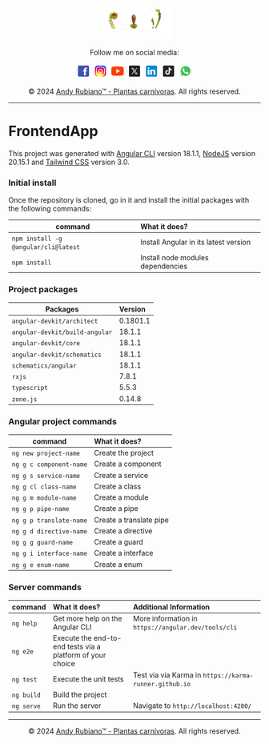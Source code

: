 <p align="center">
    <a href="https://YouTube.com/@RubianoAndy" target="_blank">
        <img src="public/assets/images/Logo.png" width="150">
    </a>
</p>

<div align="center">
    <p>
        Follow me on social media:
    </p>
    <!-- URL de descarga de íconos tamaño 48px X 48px https://iconos8.es/icons/set/social-media -->
    <a style="text-decoration: none;" href="https://www.facebook.com/RubianoAndy" target="_blank">
        <img src="public/assets/social media/Facebook.png" alt="Facebook" style="width: 30px; height: auto;">
    </a>
    <a style="text-decoration: none;" href="https://www.instagram.com/RubianoAndy" target="_blank">
        <img src="public/assets/social media/Instagram.png" alt="Instagram" style="width: 30px; height: auto;">
    </a>
    <a style="text-decoration: none;" href="https://www.youtube.com/@RubianoAndy" target="_blank">
        <img src="public/assets/social media/YouTube.png" alt="YouTube" style="width: 30px; height: auto;">
    </a>
    <a style="text-decoration: none;" href="https://www.x.com/RubianoAndy" target="_blank">
        <img src="public/assets/social media/X.png" alt="X (Twitter)" style="width: 30px; height: auto;">
    </a>
    <a style="text-decoration: none;" href="https://www.linkedin.com/company/andyrubiano" target="_blank">
        <img src="public/assets/social media/LinkedIn.png" alt="LinkedIn" style="width: 30px; height: auto;">
    </a>
    <a style="text-decoration: none;" href="https://www.tiktok.com/@RubianoAndy" target="_blank">
        <img src="public/assets/social media/TikTok.png" alt="TikTok" style="width: 30px; height: auto;">
    </a>
    <a style="text-decoration: none;" href="https://wa.me/573178737226" target="_blank">
        <img src="public/assets/social media/WhatsApp.png" alt="WhatsApp" style="width: 30px; height: auto;">
    </a>
</div>

<p align="center">
    &copy; 2024 <a href="https://YouTube.com/@RubianoAndy" target="_blank" class="hover:underline">Andy Rubiano™ - Plantas carnívoras</a>. All rights reserved.
</p>

<hr>

# FrontendApp

This project was generated with [Angular CLI](https://github.com/angular/angular-cli) version 18.1.1, [NodeJS](https://nodejs.org/en) version 20.15.1 
and [Tailwind CSS](https://tailwindcss.com/) version 3.0.

### Initial install

Once the repository is cloned, go in it and install the initial packages with the following commands:

| command                              | What it does?                         |
| ------------------------------------ | :------------------------------------ |
| `npm install -g @angular/cli@latest` | Install Angular in its latest version |
| `npm install`                        | Install node modules dependencies     |

### Project packages

| Packages                       | Version  |
| ------------------------------ | :------- |
| `angular-devkit/architect`     | 0.1801.1 |
| `angular-devkit/build-angular` | 18.1.1   |
| `angular-devkit/core`          | 18.1.1   |
| `angular-devkit/schematics`    | 18.1.1   |
| `schematics/angular`           | 18.1.1   |
| `rxjs`                         | 7.8.1    |
| `typescript`                   | 5.5.3    |
| `zone.js`                      | 0.14.8   |

### Angular project commands

| command                 | What it does?           |
| ----------------------- | :---------------------- |
| `ng new project-name`   | Create the project      |
| `ng g c component-name` | Create a component      |
| `ng g s service-name`   | Create a service        |
| `ng g cl class-name`    | Create a class          |
| `ng g m module-name`    | Create a module         |
| `ng g p pipe-name`      | Create a pipe           |
| `ng g p translate-name` | Create a translate pipe |
| `ng g d directive-name` | Create a directive      |
| `ng g g guard-name`     | Create a guard          |
| `ng g i interface-name` | Create a interface      |
| `ng g e enum-name`      | Create a enum           |

### Server commands

| command    | What it does?                                              | Additional Information                                 |
| -----------| :--------------------------------------------------------- | :----------------------------------------------------- |
| `ng help`  | Get more help on the Angular CLI                           | More information in `https://angular.dev/tools/cli`    |
| `ng e2e`   | Execute the end-to-end tests via a platform of your choice |                                                        |
| `ng test`  | Execute the unit tests                                     | Test via via Karma in `https://karma-runner.github.io` |
| `ng build` | Build the project                                          |                                                        |
| `ng serve` | Run the server                                             | Navigate to `http://localhost:4200/`                   |

<hr>

<p align="center">
    &copy; 2024 <a href="https://YouTube.com/@RubianoAndy" target="_blank" class="hover:underline">Andy Rubiano™ - Plantas carnívoras</a>. All rights reserved.
</p>
